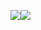[![](https://github-readme-stats.vercel.app/api/top-langs/?username=CCraftY&layout=compact&langs_count=10&hide_border=1&role=OWNER,COLLABORATOR)](https://github.com/CCraftY)[![](https://github-readme-stats.vercel.app/api/?username=CCraftY&show_icons=true&count_private=true&line_height=28&hide_border=1&card_width=450&role=OWNER,COLLABORATOR)](https://github.com/CCraftY)
